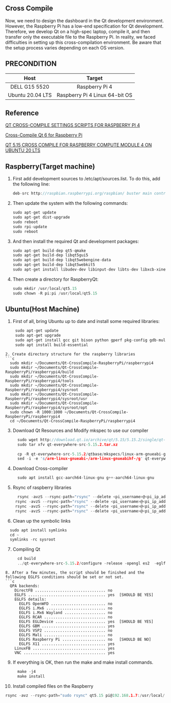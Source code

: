 ## Cross Compile
Now, we need to design the dashboard in the Qt development environment. 
However, the Raspberry Pi has a low-end specification for Qt development. 
Therefore, we develop Qt on a high-spec laptop, compile it, and then transfer only the executable file to the Raspberry Pi. 
In reality, we faced difficulties in setting up this cross-compilation environment. 
Be aware that the setup process varies depending on each OS version.

## PRECONDITION

| Host        | Target       |
| :-------------:|:-------------: |
| DELL G15 5520 | Raspberry Pi 4 |
| Ubuntu 20.04 LTS | Raspberry Pi 4 Linux 64-bit OS |


## Reference
[QT CROSS-COMPILE SETTINGS
SCRIPTS FOR RASPBERRY PI 4](https://www.interelectronix.com/kr/qt-raspberry-pi-4yong-keuloseu-keompail-seoljeong-seukeulibteu.html)

[Cross-Compile Qt 6 for Raspberry Pi](https://wiki.qt.io/Cross-Compile_Qt_6_for_Raspberry_Pi)

[QT 5.15 CROSS COMPILE FOR RASPBERRY COMPUTE MODULE 4 ON UBUNTU 20 LTS
](https://www.interelectronix.com/qt-515-cross-compilation-raspberry-compute-module-4-ubuntu-20-lts.html)


## Raspberry(Target machine)
1. First add development sources to /etc/apt/sources.list. To do this, add the following line:
   ```c
   deb-src http://raspbian.raspberrypi.org/raspbian/ buster main contrib non-free rpi
   ```
2. Then update the system with the following commands:
   ```c
   sudo apt-get update
   sudo apt-get dist-upgrade
   sudo reboot
   sudo rpi-update
   sudo reboot
   ```
3. And then install the required Qt and development packages:
   ```c
   sudo apt-get build-dep qt5-qmake
   sudo apt-get build-dep libqt5gui5
   sudo apt-get build-dep libqt5webengine-data
   sudo apt-get build-dep libqt5webkit5
   sudo apt-get install libudev-dev libinput-dev libts-dev libxcb-xinerama0-dev libxcb-xinerama0 gdbserver
   ```
4. Then create a directory for RaspberryQt:
   ```c
   sudo mkdir /usr/local/qt5.15
   sudo chown -R pi:pi /usr/local/qt5.15
   ```


## Ubuntu(Host Machine)

1. First of all, bring Ubuntu up to date and install some required libraries:
   ```c
    sudo apt-get update
    sudo apt-get upgrade
    sudo apt-get install gcc git bison python gperf pkg-config gdb-multiarch
    sudo apt install build-essential
  ```
2. Create directory structure for the raspberry libraries
  ```c
    sudo mkdir ~/Documents/Qt-CrossCompile-RaspberryPi/raspberrypi4
    sudo mkdir ~/Documents/Qt-CrossCompile-RaspberryPi/raspberrypi4/build
    sudo mkdir ~/Documents/Qt-CrossCompile-RaspberryPi/raspberrypi4/tools
    sudo mkdir ~/Documents/Qt-CrossCompile-RaspberryPi/raspberrypi4/sysroot
    sudo mkdir ~/Documents/Qt-CrossCompile-RaspberryPi/raspberrypi4/sysroot/usr
    sudo mkdir ~/Documents/Qt-CrossCompile-RaspberryPi/raspberrypi4/sysroot/opt
    sudo chown -R 1000:1000 ~/Documents/Qt-CrossCompile-RaspberryPi/raspberrypi4
    cd ~/Documents/Qt-CrossCompile-RaspberryPi/raspberrypi4
  ```
3. Download Qt Resources and Modify mkspec to use our compiler
   ```c
     sudo wget http://download.qt.io/archive/qt/5.15/5.15.2/single/qt-everywhere-src-5.15.2.tar.xz
     sudo tar xfv qt-everywhere-src-5.15.2.tar.xz
  
     cp -R qt-everywhere-src-5.15.2/qtbase/mkspecs/linux-arm-gnueabi-g++ qt-everywhere-src-5.15.2/qtbase/mkspecs/linux-arm-gnueabihf-g++
     sed -i -e 's/arm-linux-gnueabi-/arm-linux-gnueabihf-/g' qt-everywhere-src-5.15.2/qtbase/mkspecs/linux-arm-gnueabihf-g++/qmake.conf
   ```
4. Download Cross-compiler
   ```c
     sudo apt install gcc-aarch64-linux-gnu g++-aarch64-linux-gnu
   ```
5. Rsync of raspberry libraries
   ```c
     rsync -avzS --rsync-path="rsync" --delete <pi_username>@<pi_ip_address>:/lib/ sysroot/lib
    rsync -avzS --rsync-path="rsync" --delete <pi_username>@<pi_ip_address>:/usr/include/ sysroot/usr/include
    rsync -avzS --rsync-path="rsync" --delete <pi_username>@<pi_ip_address>:/usr/lib/ sysroot/usr/lib
    rsync -avzS --rsync-path="rsync" --delete <pi_username>@<pi_ip_address>:/opt/vc/ sysroot/opt/vc
   ```
6. Clean up the symbolic links 
  ```c
    sudo apt install symlinks
    cd ~
    symlinks -rc sysroot
  ```
7. Compiling Qt
   ```c
     cd build
     ../qt-everywhere-src-5.15.2/configure -release -opengl es2  -eglfs -device linux-rasp-pi4-aarch64 -device-option CROSS_COMPILE=aarch64-linux-gnu- -sysroot ~/Documents/Qt-CrossCompile-RaspberryPi/raspberrypi4/sysroot -prefix /usr/local/qt5.15 -extprefix ~/Documents/Qt-CrossCompile-RaspberryPi/raspberrypi4/qt5.15 -opensource -confirm-license -skip qtscript -skip qtwayland -skip qtwebengine -nomake tests -make libs -pkg-config -no-use-gold-linker -v -recheck
  ```
8. After a few minutes, the script should be finished and the following EGLFS conditions should be set or not set.
  ```c
    QPA backends:
      DirectFB ............................... no
      EGLFS .................................. yes  [SHOULD BE YES]
      EGLFS details:
        EGLFS OpenWFD ........................ no
        EGLFS i.Mx6 .......................... no
        EGLFS i.Mx6 Wayland .................. no
        EGLFS RCAR ........................... no
        EGLFS EGLDevice ...................... yes  [SHOULD BE YES]
        EGLFS GBM ............................ yes
        EGLFS VSP2 ........................... no
        EGLFS Mali ........................... no
        EGLFS Raspberry Pi ................... no   [SHOULD BE NO]
        EGLFS X11 ............................ yes
      LinuxFB ................................ yes
      VNC .................................... yes
  ```
9. If everything is OK, then run the make and make install commands.
    ```c
      make -j4
      make install
    ```
10. Install compiled files on the Raspberry
  ```c
  rsync -avz --rsync-path="sudo rsync" qt5.15 pi@192.168.1.7:/usr/local/
  ```
   
